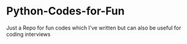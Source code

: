 # Python-Codes-for-Fun
Just a Repo for fun codes which I've written but can also be useful for coding interviews
